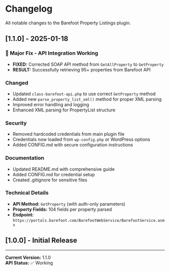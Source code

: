 # Changelog

All notable changes to the Barefoot Property Listings plugin.

## [1.1.0] - 2025-01-18

### 🎉 Major Fix - API Integration Working
- **FIXED:** Corrected SOAP API method from `GetAllProperty` to `GetProperty`
- **RESULT:** Successfully retrieving 95+ properties from Barefoot API

### Changed
- Updated `class-barefoot-api.php` to use correct `GetProperty` method
- Added new `parse_property_list_xml()` method for proper XML parsing
- Improved error handling and logging
- Enhanced XML parsing for PropertyList structure

### Security
- Removed hardcoded credentials from main plugin file
- Credentials now loaded from `wp-config.php` or WordPress options
- Added CONFIG.md with secure configuration instructions

### Documentation
- Updated README.md with comprehensive guide
- Added CONFIG.md for credential setup
- Created .gitignore for sensitive files

### Technical Details
- **API Method:** `GetProperty` (with auth-only parameters)
- **Property Fields:** 104 fields per property parsed
- **Endpoint:** `https://portals.barefoot.com/BarefootWebService/BarefootService.asmx`

## [1.0.0] - Initial Release

---

**Current Version:** 1.1.0  
**API Status:** ✅ Working
